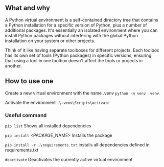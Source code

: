 ## What and why
A Python virtual environment is a self-contained directory tree that contains a Python installation for a specific version of Python, plus a number of additional packages. It's essentially an isolated environment where you can install Python packages without interfering with the global Python installation on your system or other projects.

Think of it like having separate toolboxes for different projects. Each toolbox has its own set of tools (Python packages) in specific versions, ensuring that using a tool in one toolbox doesn't affect the tools or projects in another.

## How to use one
Create a new virtual environment with the name .venv
`python -m venv .venv`

Activate the environment 
`.\.venv\Scripts\activate`

### Useful command
`pip list` Shows all installed dependencies

`pip install` <PACKAGE_NAME> Installs the package

`pip install -r .\requirements.txt` installs all dependencies defined in requirements.txt

`deactivate` Deactivates the currently active virtual environment
